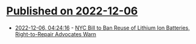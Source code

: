 # [Published on 2022-12-06](index.md)

* [2022-12-06, 04:24:16](https://news.ycombinator.com/item?id=33875894) - [NYC Bill to Ban Reuse of Lithium Ion Batteries, Right-to-Repair Advocates Warn](https://www.vice.com/en/article/dy7eka/new-york-city-bill-to-ban-reuse-of-lithium-ion-batteries-is-absolutely-crazy-right-to-repair-advocates-warn)
